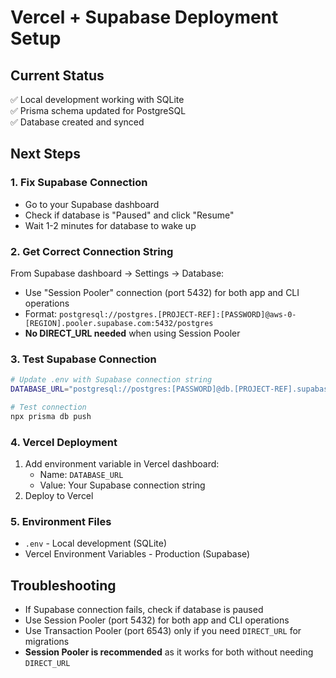 # Vercel + Supabase Deployment Setup

## Current Status

✅ Local development working with SQLite  
✅ Prisma schema updated for PostgreSQL  
✅ Database created and synced

## Next Steps

### 1. Fix Supabase Connection

- Go to your Supabase dashboard
- Check if database is "Paused" and click "Resume"
- Wait 1-2 minutes for database to wake up

### 2. Get Correct Connection String

From Supabase dashboard → Settings → Database:

- Use "Session Pooler" connection (port 5432) for both app and CLI operations
- Format: `postgresql://postgres.[PROJECT-REF]:[PASSWORD]@aws-0-[REGION].pooler.supabase.com:5432/postgres`
- **No DIRECT_URL needed** when using Session Pooler

### 3. Test Supabase Connection

```bash
# Update .env with Supabase connection string
DATABASE_URL="postgresql://postgres:[PASSWORD]@db.[PROJECT-REF].supabase.co:5432/postgres"

# Test connection
npx prisma db push
```

### 4. Vercel Deployment

1. Add environment variable in Vercel dashboard:
   - Name: `DATABASE_URL`
   - Value: Your Supabase connection string
2. Deploy to Vercel

### 5. Environment Files

- `.env` - Local development (SQLite)
- Vercel Environment Variables - Production (Supabase)

## Troubleshooting

- If Supabase connection fails, check if database is paused
- Use Session Pooler (port 5432) for both app and CLI operations
- Use Transaction Pooler (port 6543) only if you need `DIRECT_URL` for migrations
- **Session Pooler is recommended** as it works for both without needing `DIRECT_URL`
